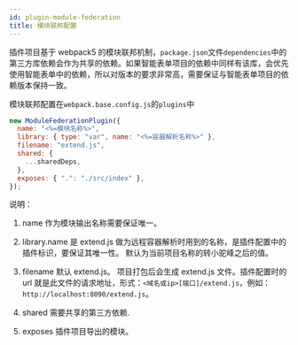 ```yaml
---
id: plugin-module-federation
title: 模块联邦配置
---
```


插件项目基于 webpack5 的模块联邦机制，`package.json`文件`dependencies`中的第三方库依赖会作为共享的依赖。如果智能表单项目的依赖中同样有该库，会优先使用智能表单中的依赖，所以对版本的要求非常高，需要保证与智能表单项目的依赖版本保持一致。

模块联邦配置在`webpack.base.config.js`的`plugins`中

```js
new ModuleFederationPlugin({
  name: "<%=模块名称%>",
  library: { type: "var", name: "<%=容器解析名称%>" },
  filename: "extend.js",
  shared: {
    ...sharedDeps,
  },
  exposes: { ".": "./src/index" },
});
```

说明：

1. name 作为模块输出名称需要保证唯一。

2. library.name 是 extend.js 做为远程容器解析时用到的名称，是插件配置中的插件标识，要保证其唯一性。 默认为当前项目名称的转小驼峰之后的值。

3. filename 默认 extend.js。 项目打包后会生成 extend.js 文件。插件配置时的 url 就是此文件的请求地址，形式：`<域名或ip>[端口]/extend.js`，例如：`http://localhost:8090/extend.js`。

4. shared 需要共享的第三方依赖.

5. exposes 插件项目导出的模块。
